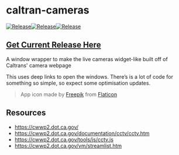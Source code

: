 


# caltran-cameras

[![Release](https://github.com/child-duckling/cal-cams/actions/workflows/Release.yml/badge.svg?event=release)](https://github.com/child-duckling/cal-cams/actions/workflows/Release.yml)[![Release](https://github.com/child-duckling/cal-cams/actions/workflows/Release.yml/badge.svg?event=push)](https://github.com/child-duckling/cal-cams/actions/workflows/Release.yml)[![Release](https://github.com/child-duckling/cal-cams/actions/workflows/Release.yml/badge.svg?event=issues)](https://github.com/child-duckling/cal-cams/actions/workflows/Release.yml)
## [Get Current Release Here](https://github.com/child-duckling/caltran-cameras)

A window wrapper to make the live cameras widget-like built off of Caltrans' camera webpage

This uses deep links to open the windows. There’s is a lot of code for something so simple, so expect some optimisation updates.




> App icon made by [Freepik](https://www.freepik.com) from [Flaticon](www.flaticon.com)
> 

## Resources

- https://cwwp2.dot.ca.gov/
- https://cwwp2.dot.ca.gov/documentation/cctv/cctv.htm
- https://cwwp2.dot.ca.gov/tools/js/cctv.js
- https://cwwp2.dot.ca.gov/vm/streamlist.htm
